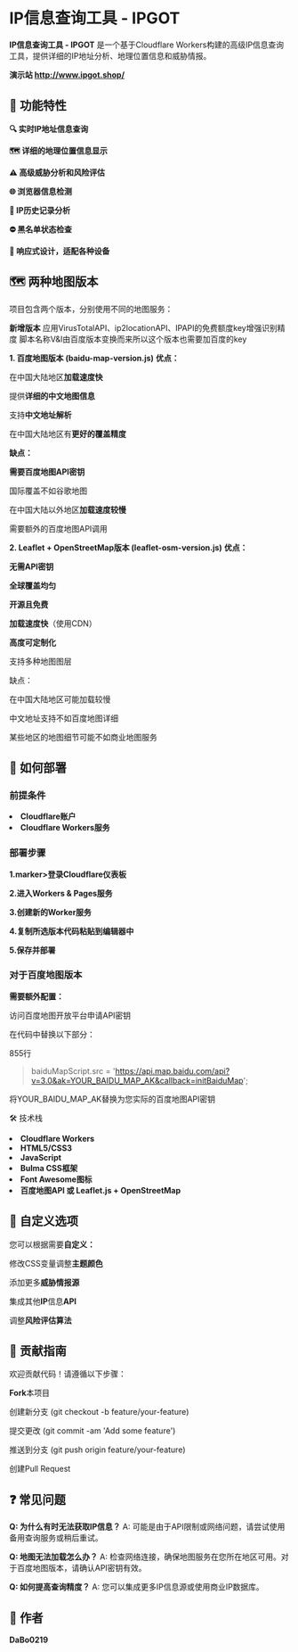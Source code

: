 **<h1>IP信息查询工具 - IPGOT</h1>**

**IP信息查询工具 - IPGOT** 是一个基于Cloudflare Workers构建的高级IP信息查询工具，提供详细的IP地址分析、地理位置信息和威胁情报。

**演示站 http://www.ipgot.shop/**

<h2>🌟 功能特性</h2>

**🔍 实时IP地址信息查询**

**🗺️ 详细的地理位置信息显示**

**⚠️ 高级威胁分析和风险评估**

**🌐 浏览器信息检测**

**📅 IP历史记录分析**

**⛔ 黑名单状态检查**

**📱 响应式设计，适配各种设备**

<h2>🗺️ 两种地图版本</h2>
项目包含两个版本，分别使用不同的地图服务：

**新增版本**
应用VirusTotalAPI、ip2locationAPI、IPAPI的免费额度key增强识别精度 脚本名称V&I由百度版本变换而来所以这个版本也需要加百度的key

**1. 百度地图版本 (baidu-map-version.js)**
**优点：**

在中国大陆地区**加载速度快**

提供**详细的中文地图信息**

支持**中文地址解析**

在中国大陆地区有**更好的覆盖精度**

**缺点：**

**需要百度地图API密钥**

国际覆盖不如谷歌地图

在中国大陆以外地区**加载速度较慢**

需要额外的百度地图API调用

**2. Leaflet + OpenStreetMap版本 (leaflet-osm-version.js)**
**优点：**

**无需API密钥**

**全球覆盖均匀**

**开源且免费**

**加载速度快**（使用CDN）

**高度可定制化**

支持多种地图图层

缺点：

在中国大陆地区可能加载较慢

中文地址支持不如百度地图详细

某些地区的地图细节可能不如商业地图服务

<h2>🚀 如何部署</h2>
<h3>前提条件</h3>
<li><strong>Cloudflare账户</strong></li>

<li><strong>Cloudflare Workers服务</strong></li>

<h3>部署步骤</h3>

**1.marker>登录Cloudflare仪表板**

**2.进入Workers & Pages服务**

**3.创建新的Worker服务**

**4.复制所选版本代码粘贴到编辑器中**

**5.保存并部署**

<h3>对于百度地图版本</h3>

**需要额外配置：**

访问百度地图开放平台申请API密钥

在代码中替换以下部分：

855行

> baiduMapScript.src = 'https://api.map.baidu.com/api?v=3.0&ak=YOUR_BAIDU_MAP_AK&callback=initBaiduMap';

将YOUR_BAIDU_MAP_AK替换为您实际的百度地图API密钥

🛠️ 技术栈
<li><strong>Cloudflare Workers</strong></li>

<li><strong>HTML5/CSS3</strong></li>

<li><strong>JavaScript</strong></li>

<li><strong>Bulma CSS框架</strong></li>

<li><strong>Font Awesome图标</strong></li>

<li><strong>百度地图API 或 Leaflet.js + OpenStreetMap </strong></li>

<h2>🧩 自定义选项</h2>

您可以根据需要**自定义：**

修改CSS变量调整**主题颜色**

添加更多**威胁情报源**

集成其他**IP**信息**API**

调整**风险评估算法**

<h2>🤝 贡献指南</h2>
欢迎贡献代码！请遵循以下步骤：

**Fork**本项目

创建新分支 (git checkout -b feature/your-feature)

提交更改 (git commit -am 'Add some feature')

推送到分支 (git push origin feature/your-feature)

创建Pull Request

<h2>❓ 常见问题</h2>

**Q: 为什么有时无法获取IP信息？**
A: 可能是由于API限制或网络问题，请尝试使用备用查询服务或稍后重试。

**Q: 地图无法加载怎么办？**
A: 检查网络连接，确保地图服务在您所在地区可用。对于百度地图版本，请确认API密钥有效。

**Q: 如何提高查询精度？**
A: 您可以集成更多IP信息源或使用商业IP数据库。

<h2>👤 作者</h2>

**DaBo0219**
